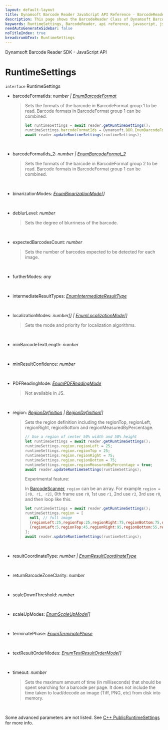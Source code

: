 ```yaml
---
layout: default-layout
title: Dynamsoft Barcode Reader JavaScript API Reference - BarcodeReader
description: This page shows the BarcodeReader Class of Dynamsoft Barcode Reader JavaScript SDK.
keywords: RuntimeSettings, BarcodeReader, api reference, javascript, js
needAutoGenerateSidebar: false
noTitleIndex: true
breadcrumbText: RuntimeSettings
---
```


Dynamsoft Barcode Reader SDK - JavaScript API
# RuntimeSettings

`interface` RuntimeSettings

* barcodeFormatIds: *number &#124; [EnumBarcodeFormat](../enum/EnumBarcodeFormat.md)*

  > Sets the formats of the barcode in BarcodeFormat group 1 to be read. Barcode formats in BarcodeFormat group 1 can be combined.
  > ```js
  > let runtimeSettings = await reader.getRuntimeSettings();
  > runtimeSettings.barcodeFormatIds = Dynamsoft.DBR.EnumBarcodeFormat.BF_ONED &#124; Dynamsoft.DBR.EnumBarcodeFormat.BF_QR_CODE;
  > await reader.updateRuntimeSettings(runtimeSettings);
  > ```

  <br>

* barcodeFormatIds_2: *number &#124; [EnumBarcodeFormat_2](../enum/EnumBarcodeFormat_2.md)*

  > Sets the formats of the barcode in BarcodeFormat group 2 to be read. Barcode formats in BarcodeFormat group 1 can be combined.

  <br>

* binarizationModes: *[EnumBinarizationMode](../enum/EnumBinarizationMode.md)[]*

  <br>

* deblurLevel: *number*

  > Sets the degree of blurriness of the barcode.

  <br>

* expectedBarcodesCount: *number*

  > Sets the number of barcodes expected to be detected for each image.

  <br>

* furtherModes: *any*

  <br>

* intermediateResultTypes: *[EnumIntermediateResultType](../enum/EnumIntermediateResultType.md)*

  <br>

* localizationModes: *number[] &#124; [EnumLocalizationMode](../enum/EnumLocalizationMode.md)[]*

  > Sets the mode and priority for localization algorithms.

  <br>

* minBarcodeTextLength: *number*

  <br>

* minResultConfidence: *number*

  <br>

* PDFReadingMode: *[EnumPDFReadingMode](../enum/EnumPDFReadingMode.md)*

  > Not available in JS.

  <br>

* region: *[RegionDefinition](RegionDefinition.md) &#124; [RegionDefinition](RegionDefinition.md)[]*

  > Sets the region definition including the regionTop, regionLeft, regionRight, regionBottom and regionMeasuredByPercentage.
  >
  > ```js
  > // Use a region of center 50% width and 50% height
  > let runtimeSettings = await reader.getRuntimeSettings();
  > runtimeSettings.region.regionLeft = 25;
  > runtimeSettings.region.regionTop = 25;
  > runtimeSettings.region.regionRight = 75;
  > runtimeSettings.region.regionBottom = 75;
  > runtimeSettings.region.regionMeasuredByPercentage = true;
  > await reader.updateRuntimeSettings(runtimeSettings);
  > ```
  >
  > Experimental feature:
  >
  > In [BarcodeScanner](../BarcodeScanner.md), `region` can be an array. For example `region = [r0, r1, r2]`, 0th frame use `r0`, 1st use `r1`, 2nd use `r2`, 3rd use `r0`, and then loop like this. 
  >
  > ```js
  > let runtimeSettings = await reader.getRuntimeSettings();
  > runtimeSettings.region = [
  >   null, // full image
  >   {regionLeft:25,regionTop:25,regionRight:75,regionBottom:75,regionMeasuredByPercentage:true}, // center 50% 
  >   {regionLeft:5,regionTop:45,regionRight:95,regionBottom:55,regionMeasuredByPercentage:true}, // width 90%, height 10% 
  > ];
  > await reader.updateRuntimeSettings(runtimeSettings);
  > ```

  <br>

* resultCoordinateType: *number &#124; [EnumResultCoordinateType](../enum/EnumResultCoordinateType.md)*

  <br>

* returnBarcodeZoneClarity: *number*

  <br>

* scaleDownThreshold: *number*

  <br>

* scaleUpModes: *[EnumScaleUpMode](../enum/EnumScaleUpMode.md)[]*

  <br>

* terminatePhase: *[EnumTerminatePhase](../enum/EnumTerminatePhase.md)*

  <br>

* textResultOrderModes: *[EnumTextResultOrderMode](../enum/EnumTextResultOrderMode.md)[]*

  <br>

* timeout: *number*

  > Sets the maximum amount of time (in milliseconds) that should be spent searching for a barcode per page. 
  > It does not include the time taken to load/decode an image (Tiff, PNG, etc) from disk into memory.

  <br>

Some advanced parameters are not listed. See [C++ PublicRuntimeSettings](https://www.dynamsoft.com/barcode-reader/programming/c-cplusplus/struct/PublicRuntimeSettings.html?src=cpp&&ver=latest) for more info.


